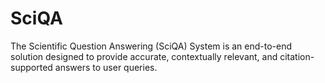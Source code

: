 # SciQA
The Scientific Question Answering (SciQA) System is an end-to-end solution designed to provide accurate, contextually relevant, and citation-supported answers to user queries.
